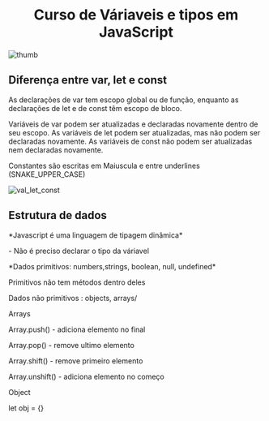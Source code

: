  <h1 align="center"> Curso de Váriaveis e tipos em JavaScript</h1>

![thumb](https://user-images.githubusercontent.com/92611054/174412103-5ff74c43-5f94-4bcc-8e76-b438667b4c92.png)


 <h2> Diferença entre var, let e const</h2>
    <p> As declarações de var tem escopo global ou de função, enquanto as declarações de let e de const têm escopo de bloco.</p>
    <p>Variáveis de var podem ser atualizadas e declaradas novamente dentro de seu escopo. As variáveis de let podem ser atualizadas, mas não podem ser declaradas novamente. As variáveis de const não podem ser atualizadas nem declaradas novamente.</p>
    <p> Constantes são escritas em Maiuscula e entre underlines (SNAKE_UPPER_CASE) </p>
    
![val_let_const](https://user-images.githubusercontent.com/92611054/174411906-59bf0a08-db57-4676-b7ca-6d1938dd8fde.png)

<h2>Estrutura de dados</h2>
    <p>*Javascript é uma linguagem de tipagem dinâmica*</p>
    <p>- Não é preciso declarar o tipo da váriavel</p>
    <p></p>
    <p>*Dados primitivos: numbers,strings, boolean, null, undefined*</p>
    <p>Primitivos não tem métodos dentro deles</p>
    <p></p>
    <p> Dados não primitivos : objects, arrays/<p>
    <p>Arrays</p>
    <p>Array.push() - adiciona elemento no final</p>
    <p>Array.pop() - remove ultimo elemento </p>
    <p>Array.shift() - remove primeiro elemento </p>
    <p>Array.unshift() - adiciona elemento no começo </p>
    <p></p>
    <p>Object</p>
    <p>let obj = {}</p>
    <p></p>
